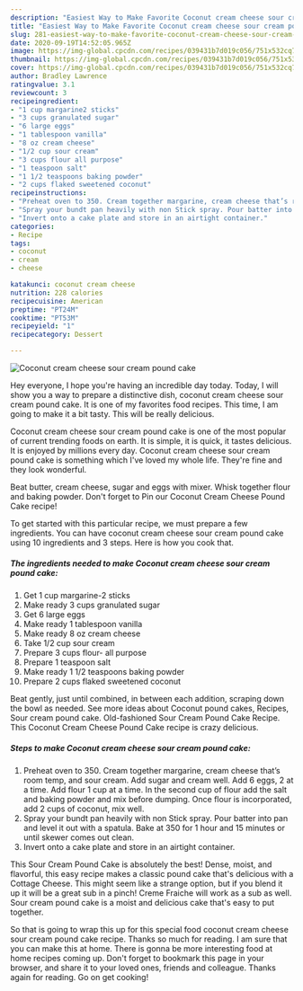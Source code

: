 ```yaml
---
description: "Easiest Way to Make Favorite Coconut cream cheese sour cream pound cake"
title: "Easiest Way to Make Favorite Coconut cream cheese sour cream pound cake"
slug: 281-easiest-way-to-make-favorite-coconut-cream-cheese-sour-cream-pound-cake
date: 2020-09-19T14:52:05.965Z
image: https://img-global.cpcdn.com/recipes/039431b7d019c056/751x532cq70/coconut-cream-cheese-sour-cream-pound-cake-recipe-main-photo.jpg
thumbnail: https://img-global.cpcdn.com/recipes/039431b7d019c056/751x532cq70/coconut-cream-cheese-sour-cream-pound-cake-recipe-main-photo.jpg
cover: https://img-global.cpcdn.com/recipes/039431b7d019c056/751x532cq70/coconut-cream-cheese-sour-cream-pound-cake-recipe-main-photo.jpg
author: Bradley Lawrence
ratingvalue: 3.1
reviewcount: 3
recipeingredient:
- "1 cup margarine2 sticks"
- "3 cups granulated sugar"
- "6 large eggs"
- "1 tablespoon vanilla"
- "8 oz cream cheese"
- "1/2 cup sour cream"
- "3 cups flour all purpose"
- "1 teaspoon salt"
- "1 1/2 teaspoons baking powder"
- "2 cups flaked sweetened coconut"
recipeinstructions:
- "Preheat oven to 350. Cream together margarine, cream cheese that’s room temp, and sour cream. Add sugar and cream well. Add 6 eggs, 2 at a time. Add flour 1 cup at a time. In the second cup of flour add the salt and baking powder and mix before dumping. Once flour is incorporated, add 2 cups of coconut, mix well."
- "Spray your bundt pan heavily with non Stick spray. Pour batter into pan and level it out with a spatula. Bake at 350 for 1 hour and 15 minutes or until skewer comes out clean."
- "Invert onto a cake plate and store in an airtight container."
categories:
- Recipe
tags:
- coconut
- cream
- cheese

katakunci: coconut cream cheese 
nutrition: 228 calories
recipecuisine: American
preptime: "PT24M"
cooktime: "PT53M"
recipeyield: "1"
recipecategory: Dessert

---
```



![Coconut cream cheese sour cream pound cake](https://img-global.cpcdn.com/recipes/039431b7d019c056/751x532cq70/coconut-cream-cheese-sour-cream-pound-cake-recipe-main-photo.jpg)

Hey everyone, I hope you're having an incredible day today. Today, I will show you a way to prepare a distinctive dish, coconut cream cheese sour cream pound cake. It is one of my favorites food recipes. This time, I am going to make it a bit tasty. This will be really delicious.

Coconut cream cheese sour cream pound cake is one of the most popular of current trending foods on earth. It is simple, it is quick, it tastes delicious. It is enjoyed by millions every day. Coconut cream cheese sour cream pound cake is something which I've loved my whole life. They're fine and they look wonderful.

Beat butter, cream cheese, sugar and eggs with mixer. Whisk together flour and baking powder. Don&#39;t forget to Pin our Coconut Cream Cheese Pound Cake recipe!


To get started with this particular recipe, we must prepare a few ingredients. You can have coconut cream cheese sour cream pound cake using 10 ingredients and 3 steps. Here is how you cook that.

<!--inarticleads1-->

##### The ingredients needed to make Coconut cream cheese sour cream pound cake:

1. Get 1 cup margarine-2 sticks
1. Make ready 3 cups granulated sugar
1. Get 6 large eggs
1. Make ready 1 tablespoon vanilla
1. Make ready 8 oz cream cheese
1. Take 1/2 cup sour cream
1. Prepare 3 cups flour- all purpose
1. Prepare 1 teaspoon salt
1. Make ready 1 1/2 teaspoons baking powder
1. Prepare 2 cups flaked sweetened coconut


Beat gently, just until combined, in between each addition, scraping down the bowl as needed. See more ideas about Coconut pound cakes, Recipes, Sour cream pound cake. Old-fashioned Sour Cream Pound Cake Recipe. This Coconut Cream Cheese Pound Cake recipe is crazy delicious. 

<!--inarticleads2-->

##### Steps to make Coconut cream cheese sour cream pound cake:

1. Preheat oven to 350. Cream together margarine, cream cheese that’s room temp, and sour cream. Add sugar and cream well. Add 6 eggs, 2 at a time. Add flour 1 cup at a time. In the second cup of flour add the salt and baking powder and mix before dumping. Once flour is incorporated, add 2 cups of coconut, mix well.
1. Spray your bundt pan heavily with non Stick spray. Pour batter into pan and level it out with a spatula. Bake at 350 for 1 hour and 15 minutes or until skewer comes out clean.
1. Invert onto a cake plate and store in an airtight container.


This Sour Cream Pound Cake is absolutely the best! Dense, moist, and flavorful, this easy recipe makes a classic pound cake that&#39;s delicious with a Cottage Cheese. This might seem like a strange option, but if you blend it up it will be a great sub in a pinch! Creme Fraiche will work as a sub as well. Sour cream pound cake is a moist and delicious cake that&#39;s easy to put together. 

So that is going to wrap this up for this special food coconut cream cheese sour cream pound cake recipe. Thanks so much for reading. I am sure that you can make this at home. There is gonna be more interesting food at home recipes coming up. Don't forget to bookmark this page in your browser, and share it to your loved ones, friends and colleague. Thanks again for reading. Go on get cooking!
